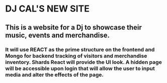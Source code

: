 # DJ CAL'S NEW SITE

## This is a website for a Dj to showcase their music, events and merchandise. 

### It will use REACT as the prime structure on the frontend and Mongo for backend tracking of visitors and merchandise inventory. Shards React will provide the UI look. A hidden page will be accessible upon login that will allow the user to input media and alter the effects of the page.